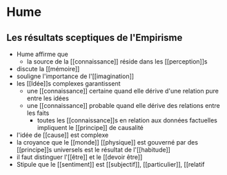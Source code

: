 # Hume

## Les résultats sceptiques de l'Empirisme

- Hume affirme que
  - la source de la [[connaissance]] réside dans les [[perception]]s
- discute la [[mémoire]]
- souligne l'importance de l'[[imagination]]
- les [[Idée]]s complexes garantissent
  - une [[connaissance]] certaine quand elle dérive d'une relation pure entre les idées
  - une [[connaissance]] probable quand elle dérive des relations entre les faits
    - toutes les [[connaissance]]s en relation aux données factuelles impliquent le [[principe]] de causalité
- l'idée de [[cause]] est complexe
- la croyance que le [[monde]] [[physique]] est gouverné par des [[principe]]s universels est le résultat de l'[[habitude]]
- il faut distinguer l'[[être]] et le [[devoir être]]
- Stipule que le [[sentiment]] est [[subjectif]], [[particulier]], [[relatif